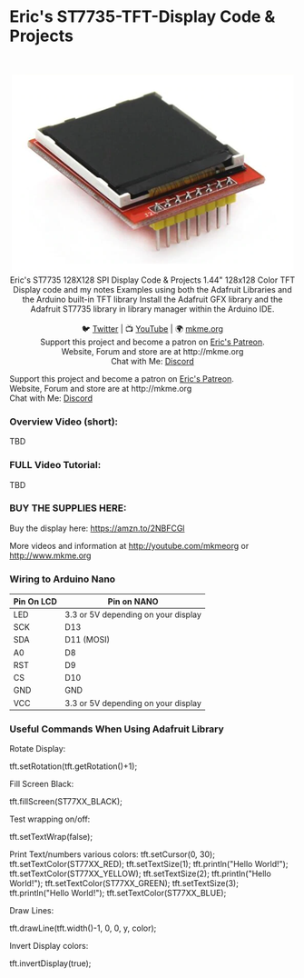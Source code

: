 # Eric's ST7735-TFT-Display Code & Projects
<BR>
 <p align="center"><img src="https://github.com/MKme/ST7735-Color-TFT-Display/blob/master/Pics/1.PNG"/>
Eric's ST7735 128X128 SPI Display Code &amp; Projects
1.44" 128x128 Color TFT Display code and my notes
Examples using both the Adafruit Libraries and the Arduino built-in TFT library
Install the Adafruit GFX library and the Adafruit ST7735 library in library manager within the Arduino IDE.
<br>
<br>
🐦 <a href="https://twitter.com/mkmeorg">Twitter</a>
| 📺 <a href="https://www.youtube.com/mkmeorg">YouTube</a>
| 🌍 <a href="http://www.mkme.org">mkme.org</a><br>
Support this project and become a patron on <a href="http://mkme.org/patreon">Eric's Patreon</a>.<br>
Website, Forum and store are at http://mkme.org <br>
Chat with Me: <a href="https://discord.gg/j9S4Fgv">Discord</a></b>
</p>
Support this project and become a patron on <a href="http://mkme.org/patreon">Eric's Patreon</a>.<br>
Website, Forum and store are at http://mkme.org <br>
Chat with Me: <a href="https://discord.gg/j9S4Fgv">Discord</a></b>
</p>

### Overview Video (short):
TBD

### FULL Video Tutorial:
TBD
### BUY THE SUPPLIES HERE:

Buy the display here: https://amzn.to/2NBFCGl

More videos and information at http://youtube.com/mkmeorg or http://www.mkme.org

### Wiring to Arduino Nano
| Pin On LCD | Pin on NANO |
| ---------- |----------------|
| LED  | 3.3 or 5V depending on your display  |
| SCK  | D13 |
| SDA  | D11 (MOSI) |
| A0   | D8 |
| RST  | D9  |
| CS   | D10 |
|GND   | GND |
|VCC  | 3.3 or 5V depending on your display  |


### Useful Commands When Using Adafruit Library

Rotate Display:

tft.setRotation(tft.getRotation()+1);

Fill Screen Black:

tft.fillScreen(ST77XX_BLACK);

Test wrapping on/off:

tft.setTextWrap(false);

Print Text/numbers various colors:
  tft.setCursor(0, 30);
  tft.setTextColor(ST77XX_RED);
  tft.setTextSize(1);
  tft.println("Hello World!");
  tft.setTextColor(ST77XX_YELLOW);
  tft.setTextSize(2);
  tft.println("Hello World!");
  tft.setTextColor(ST77XX_GREEN);
  tft.setTextSize(3);
  tft.println("Hello World!");
  tft.setTextColor(ST77XX_BLUE);
  
Draw Lines:

tft.drawLine(tft.width()-1, 0, 0, y, color);

Invert Display colors:

tft.invertDisplay(true);
